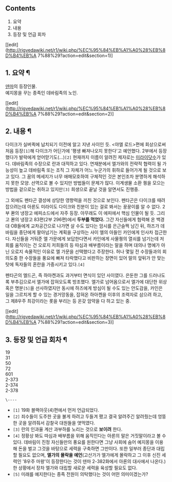 ## Contents

    

1. 요약 
2. 내용 
3. 등장 및 언급 회차 

[[edit](http://rigvedawiki.net/r1/wiki.php/%EC%95%84%EB%A1%A0%28%EB%8D%B4%EB%A
7%88%29?action=edit&section=1)]

## 1. 요약 ¶

  

[덴마](%EB%8D%B4%EB%A7%88.md)의 등장인물.  
예지몽을 꾸는 종족인 데바림족의 노인.

  
  
  

[[edit](http://rigvedawiki.net/r1/wiki.php/%EC%95%84%EB%A1%A0%28%EB%8D%B4%EB%A
7%88%29?action=edit&section=2)]

## 2. 내용 ¶

  

다이크가 실버퀵에 납치되기 이전에 알고 지낸 사이인 듯. <야엘 로드>편에 회상으로써 처음 등장`[1]`해 다이크가 어딘가에 '평생
빠져나오지 못한다'고 예언했다. 2부에서 등장했다가 발락에게 얻어맏기도(...)`[2]` 현재까지 이름이 알려진 제자로는 [미라이닷수](%EB%AF%B8%EB%9D%BC%EC%9D%B4%20%EB%8B%B7%EC%88%98.md)가 있다. 데바림족의 수장으로 란과
대적하고 있다. 연재분에서 엘가와의 전략적 협력이 될 가능성이 높고 데바림족 또는 조직 그 자체가 어느 누군가의 휘하로 들어가게 될 것으로
보고 있다. 그 꿈의 메세지가 너무 애매모호하여 구체적인 것은 본인조차 분명하게 해석하지 못한 모양. 선역으로 볼 수 있지만 방법들이 문제가
많다. 이계생물 소환 퀑을 모으는 방법을 겉으로는 취하고 있지만`[3]` 희생으로 끝날 것을 알면서도 진행중.

  

그 외에도 펜타곤 결성에 상당한 영향력을 끼친 것으로 보인다. 펜타곤은 다이크를 때려잡으려는데 아론도 미라이도 다이크와 친분이 있는 걸로
봐서는 꿍꿍이를 알 수 없다. 2부 콴의 냉장고 에피소드에서 자주 등장. 아무래도 이 에피에서 핵심 인물이 될 듯. 그리고 콴의 냉장고
83편(2부 296편)에서 **두부를 먹었다.** 그간 자신들에게 협력해 온 백경대 OB들에게 교차공간으로 나가면 살 수도 있다는 암시를
은근슬쩍 남긴 뒤, 하즈가 데바림을 종단에게 팔아넘기는 계획을 구상하는 사이 엘의 아들인 카인에게 인사차 접근한다. 자신들을 거둬준 엘
가문에게 보답한다면서 카인에게 사물퀑의 열쇠를 넘기는데 저희를 움직이는 건 오로지 저희들의 등 따심과 배부름이라는 말을 하며 대의나 명예가
아닌 오로지 속물적인 이유로 엘 가문을 선택했다고 주장한다. 허나 몇일 전 수장들과의 회의도중 한 수장들을 풍요에 빠져 타락했다고 비판하는
장면이 있어 말의 앞뒤가 안 맞는 탓에 독자들의 혼란을 가중시키고 있다.`[4]`

  

펜타곤의 엘드곤, 즉 하아켄과도 과거부터 면식이 있던 사이였다. 은둔한 그를 드러나도록 부추김으로서 엘가에 잡혀오도록 방조했다. 엘가로
넘어옴으로서 엘가에 대단한 위상 혹은 명분`[5]`을 선사하였지만 동시에 하즈에게 방심이 될 수도 있는 안도감을, 카인은 일을 그르치게 할
수 있는 경거망동을, 잡혀온 하아켄을 이후의 조력자로 삼으려 하고, 그 제8우주 최강이라는 롯을 부리는 등 온갖 암약을 다 하고 있는 중.

  
  

[[edit](http://rigvedawiki.net/r1/wiki.php/%EC%95%84%EB%A1%A0%28%EB%8D%B4%EB%A
7%88%29?action=edit&section=3)]

## 3. 등장 및 언급 회차 ¶

19  
31  
50  
72  
601  
2-373  
2-374  
2-378

  

`\----`

  * `[1]` 19화 블랙아웃(4)편에서 먼저 언급되었다.
  * `[2]` 죄수들이 도주한 곳을 불게 하려고 두들겨 팼고 결국 알려주긴 알려줬는데 엉뚱한 곳을 알려줘서 감찰국 대원들을 엿먹였다.
  * `[3]` 란의 인과율 계산 과부하를 노리는 것으로 **보이려** 한다.
  * `[4]` 정황상 봐도 따심과 배부름을 위해 움직인다는 아론의 말은 거짓말이라고 볼 수 있다. 데바림이 진정 자신들만의 풍요를 원한다면 그냥 사회에 숨어 예지몽을 이용해 돈을 벌고 그것을 바탕으로 세력을 구축하면 그만이다. 또한 일부러 종단과 대립할 필요도 없으며, **엘가의 몰락을 예언**(고산가가 엘가에게 몰락하고 그 이후 신진 세력인 '8우주 마왕'이 등장한다는 것이 덴마 2-382화에서 아론의 대사에서 나온다.)한 상황에서 장차 엘가와 대립할 새로운 세력을 육성할 필요도 없다.
  * `[5]` 미래를 예지한다는 종족 전원이 의탁했다는 것이 어떤 의미이겠는가?

